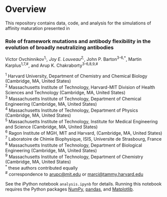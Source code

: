 # Overview

This repository contains data, code, and analysis for the simulations of affinity maturation presented in

### Role of framework mutations and antibody flexibility in the evolution of broadly neutralizing antibodies  

Victor Ovchinnikov<sup>1,*</sup>, Joy E. Louveau<sup>2,*</sup>, John P. Barton<sup>3-6,*</sup>, Martin Karplus<sup>1,7,#</sup>, and Arup K. Chakraborty<sup>3-6,8,9,#</sup>  

<sup>1</sup> Harvard University, Department of Chemistry and Chemical Biology (Cambridge, MA, United States)  
<sup>2</sup> Massachusetts Institute of Technology, Harvard-MIT Division of Health Sciences and Technology (Cambridge, MA, United States)  
<sup>3</sup> Massachusetts Institute of Technology, Department of Chemical Engineering (Cambridge, MA, United States)  
<sup>4</sup> Massachusetts Institute of Technology, Department of Physics (Cambridge, MA, United States)  
<sup>5</sup> Massachusetts Institute of Technology, Institute for Medical Engineering and Science (Cambridge, MA, United States)  
<sup>6</sup> Ragon Institute of MGH, MIT and Harvard, (Cambridge, MA, United States)  
<sup>7</sup> Laboratoire de Chimie Biophysique, ISIS, Universite de Strasbourg, France  
<sup>8</sup> Massachusetts Institute of Technology, Department of Biological Engineering (Cambridge, MA, United States)  
<sup>9</sup> Massachusetts Institute of Technology, Department of Chemistry (Cambridge, MA, United States)  
<sup>*</sup> these authors contributed equally  
<sup>#</sup> correspondence to arupc@mit.edu or marci@tammy.harvard.edu  

See the iPython notebook `analysis.ipynb` for details. Running this notebook requires the Python packages [NumPy](http://www.numpy.org/), [pandas](http://pandas.pydata.org/), and [Matplotlib](https://matplotlib.org/).
